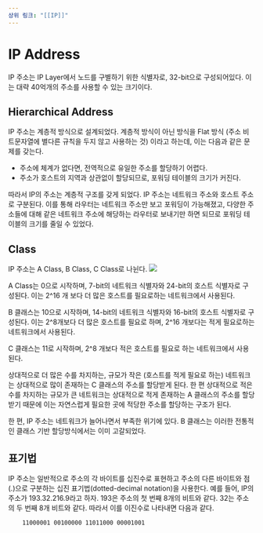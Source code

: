 ```yaml
---
상위 링크: "[[IP]]"
---
```

# IP Address
IP 주소는 IP Layer에서 노드를 구별하기 위한 식별자로, 32-bit으로 구성되어있다. 이는 대략 40억개의 주소를 사용할 수 있는 크기이다.

## Hierarchical Address
IP 주소는 계층적 방식으로 설계되었다. 계층적 방식이 아닌 방식을 Flat 방식 (주소 비트문자열에 별다른 규칙을 두지 않고 사용하는 것) 이라고 하는데, 이는 다음과 같은 문제를 갖는다.

* 주소에 체계가 없다면, 전역적으로 유일한 주소를 할당하기 어렵다.
* 주소가 호스트의 지역과 상관없이 할당되므로, 포워딩 테이블의 크기가 커진다.

따라서 IP의 주소는 계층적 구조를 갖게 되었다. IP 주소는 네트워크 주소와 호스트 주소로 구분된다. 이를 통해 라우터는  네트워크 주소만 보고 포워딩이 가능해졌고, 다양한 주소들에 대해 같은 네트워크 주소에 해당하는 라우터로 보내기만 하면 되므로 포워딩 테이블의 크기를 줄일 수 있었다.

## Class
IP 주소는 A Class, B Class, C Class로 나뉜다.
![](https://i.imgur.com/dIBJOlH.png)

A Class는 0으로 시작하며, 7-bit의 네트워크 식별자와 24-bit의 호스트 식별자로 구성된다. 이는 2\^16 개 보다 더 많은 호스트를 필요로하는 네트워크에서 사용된다.

B 클래스는 10으로 시작하며, 14-bit의 네트워크 식별자와 16-bit의 호스트 식별자로 구성된다. 이는 2^8개보다 더 많은 호스트를 필요로 하며, 2^16 개보다는 적게 필요로하는 네트워크에서 사용된다.

C 클래스는 11로 시작하며, 2^8 개보다 적은 호스트를 필요로 하는 네트워크에서 사용된다.

상대적으로 더 많은 수를 차지하는, 규모가 작은 (호스트를 적게 필요로 하는) 네트워크는 상대적으로 많이 존재하는 C 클래스의 주소를 할당받게 된다. 한 편 상대적으로 적은 수를 차지하는 규모가 큰 네트워크는 상대적으로 적게 존재하는 A 클래스의 주소를 할당받기 때문에 이는 자연스럽게 필요한 곳에 적당한 주소를 할당하는 구조가 된다.

한 편, IP 주소는 네트워크가 늘어나면서 부족한 위기에 있다. B 클래스는 이러한 전통적인 클래스 기반 할당방식에서는 이미 고갈되었다.

## 표기법
IP 주소는 일반적으로 주소의 각 바이트를 십진수로 표현하고 주소의 다른 바이트와 점(.)으로 구분하는 십진 표기법(dotted-decimal notation)을 사용한다. 예를 들어, IP의 주소가 193.32.216.9라고 하자. 193은 주소의 첫 번째 8개의 비트와 같다. 32는 주소의 두 번째 8개 비트와 같다. 따라서 이를 이진수로 나타내면 다음과 같다.

		11000001 00100000 11011000 00001001


